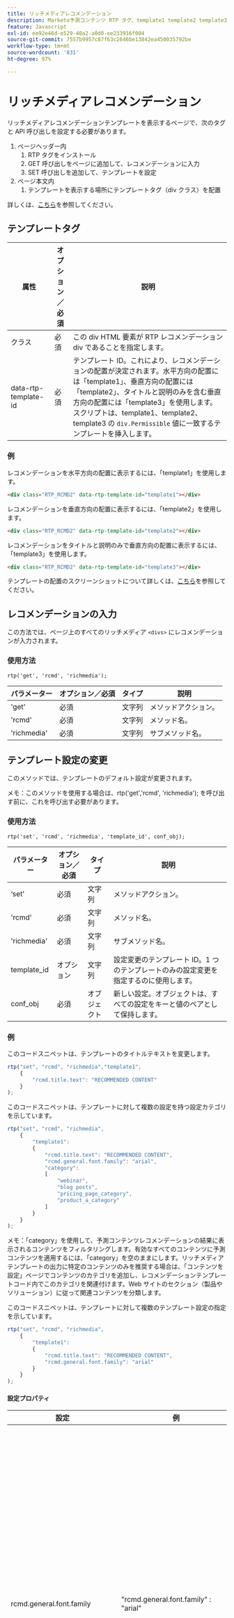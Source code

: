 ```yaml
---
title: リッチメディアレコメンデーション
description: Marketo予測コンテンツ RTP タグ、template1 template2 template3 div、GETを使用して、リッチメディアレコメンデーションを設定します。
feature: Javascript
exl-id: ee92e46d-e529-40a2-a0d0-ee233916f004
source-git-commit: 7557b9957c87f63c2646be13842ea450035792be
workflow-type: tm+mt
source-wordcount: '831'
ht-degree: 97%

---
```


# リッチメディアレコメンデーション

リッチメディアレコメンデーションテンプレートを表示するページで、次のタグと API 呼び出しを設定する必要があります。

1. ページヘッダー内
   1. RTP タグをインストール
   1. GET 呼び出しをページに追加して、レコメンデーションに入力
   1. SET 呼び出しを追加して、テンプレートを設定
1. ページ本文内
   1. テンプレートを表示する場所にテンプレートタグ（div クラス）を配置

詳しくは、[こちら](https://experienceleague.adobe.com/ja/docs/marketo/using/product-docs/predictive-content/enabling-predictive-content/enable-predictive-content-for-web-rich-media)を参照してください。

## テンプレートタグ

| 属性 | オプション／必須 | 説明 |
|---|---|---|
| クラス | 必須 | この div HTML 要素が RTP レコメンデーション div であることを指定します。 |
| data-rtp-template-id | 必須 | テンプレート ID。これにより、レコメンデーションの配置が決定されます。水平方向の配置には「template1」、垂直方向の配置には「template2」、タイトルと説明のみを含む垂直方向の配置には「template3」を使用します。スクリプトは、template1、template2、template3 の `div.Permissible` 値に一致するテンプレートを挿入します。 |

### 例

レコメンデーションを水平方向の配置に表示するには、「template1」を使用します。

```html
<div class="RTP_RCMD2" data-rtp-template-id="template1"></div>
```

レコメンデーションを垂直方向の配置に表示するには、「template2」を使用します。

```html
<div class="RTP_RCMD2" data-rtp-template-id="template2"></div>
```

レコメンデーションをタイトルと説明のみで垂直方向の配置に表示するには、「template3」を使用します。

```html
<div class="RTP_RCMD2" data-rtp-template-id="template3"></div>
```

テンプレートの配置のスクリーンショットについて詳しくは、[こちら](#example_of_rich_media_recommendation_template_1)を参照してください。

## レコメンデーションの入力

この方法では、ページ上のすべてのリッチメディア `<divs>` にレコメンデーションが入力されます。

### 使用方法

`rtp('get', 'rcmd', 'richmedia');`

| パラメーター | オプション／必須 | タイプ | 説明 |
|---|---|---|---|
| &#39;get&#39; | 必須 | 文字列 | メソッドアクション。 |
| &#39;rcmd&#39; | 必須 | 文字列 | メソッド名。 |
| &#39;richmedia&#39; | 必須 | 文字列 | サブメソッド名。 |

## テンプレート設定の変更

このメソッドでは、テンプレートのデフォルト設定が変更されます。

メモ：このメソッドを使用する場合は、rtp(&#39;get&#39;,&#39;rcmd&#39;, &#39;richmedia&#39;); を呼び出す前に、これを呼び出す必要があります。

### 使用方法

`rtp('set', 'rcmd', 'richmedia', 'template_id', conf_obj);`

| パラメーター | オプション／必須 | タイプ | 説明 |
|---|---|---|---|
| ‘set’ | 必須 | 文字列 | メソッドアクション。 |
| &#39;rcmd&#39; | 必須 | 文字列 | メソッド名。 |
| &#39;richmedia&#39; | 必須 | 文字列 | サブメソッド名。 |
| template_id | オプション | 文字列 | 設定変更のテンプレート ID。1 つのテンプレートのみの設定変更を指定するのに使用します。 |
| conf_obj | 必須 | オブジェクト | 新しい設定。オブジェクトは、すべての設定をキーと値のペアとして保持します。 |

### 例

このコードスニペットは、テンプレートのタイトルテキストを変更します。

```javascript
rtp("set", "rcmd", "richmedia","template1",
    {
        "rcmd.title.text": "RECOMMENDED CONTENT"
    }
);
```

このコードスニペットは、テンプレートに対して複数の設定を持つ設定カテゴリを示しています。

```javascript
rtp("set", "rcmd", "richmedia",
    {
        "template1":
        {
            "rcmd.title.text": "RECOMMENDED CONTENT",
            "rcmd.general.font.family": "arial",
            "category":
            [
                "webinar",
                "blog posts",
                "pricing_page_category",
                "product_a_category"
            ]
        }
    }
);
```

メモ：「category」を使用して、予測コンテンツレコメンデーションの結果に表示されるコンテンツをフィルタリングします。有効なすべてのコンテンツに予測コンテンツを適用するには、「category」を空のままにします。リッチメディアテンプレートの出力に特定のコンテンツのみを推奨する場合は、「コンテンツを設定」ページでコンテンツのカテゴリを追加し、レコメンデーションテンプレートコード内でこのカテゴリを関連付けます。Web サイトのセクション（製品やソリューション）に従って関連コンテンツを分類します。

このコードスニペットは、テンプレートに対して複数のテンプレート設定の指定を示しています。

```javascript
rtp("set", "rcmd", "richmedia",
    {
        "template1":
        {
            "rcmd.title.text": "RECOMMENDED CONTENT",
            "rcmd.general.font.family": "arial"
        }
    }
);
```

#### 設定プロパティ

| 設定 | 例 | 説明 |
|---|---|---|
| rcmd.general.font.family | &quot;rcmd.general.font.family&quot; : &quot;arial&quot; | テンプレート内のすべてのテキストのフォントファミリーを変更します。このプロパティは、ブラウザータイプ別のすべての CSS 値をサポートします。ページに存在する場合は、カスタムフォントファミリーを使用できます。 |
| rcmd.content.background.color | &quot;rcmd.content.background.color&quot; : &quot;black&quot; | テンプレートの内部ボックスの背景色を変更します。このプロパティは、ブラウザータイプ別のすべての CSS 値をサポートします。 |
| rcmd.title.text | &quot;rcmd.title.text&quot; : &quot;RECOMMENDED CONTENT&quot; | テンプレートのタイトルを変更します。 |
| rcmd.title.background.color | &quot;rcmd.title.background.color&quot; : &quot;blue&quot; | タイトルボックスの背景色を変更します。このプロパティは、すべての css カラー値（color name、rgb など）をサポートします。 |
| rcmd.title.font.size | &quot;rcmd.title.font.size&quot; : &quot;26px&quot; | タイトルのフォントサイズを変更します。このプロパティは、使用可能なすべてのフォントサイズの CSS 値（px、em など）をサポートします。 |
| rcmd.title.font.color | &quot;rcmd.title.font.color&quot; : &quot;white&quot; | タイトルのフォントカラーを変更します。このプロパティは、すべてのフォントカラー値（rgb、hex など）をサポートします |
| rcmd.description.font.color | &quot;rcmd.description.font.color&quot; : &quot;white&quot; | 説明のフォントカラーを変更します。このプロパティは、すべてのフォントカラー値（rgb、hex など）をサポートします |
| rcmd.cta.background.color | &quot;rcmd.cta.background.color&quot; : &quot;green&quot; | ボタンの背景色を変更します。このプロパティは、すべての css カラー値（color name、rgb など）をサポートします。 |
| rcmd.cta.font.color | &quot;rcmd.cta.font.color&quot; : &quot;rgb(90, 84, 164)&quot; | ボタンのフォントカラーを変更します。このプロパティは、すべてのフォントカラー値（rgb、hex など）をサポートします |
| rcmd.cta.text | &quot;rcmd.cta.text&quot; : &quot;Push&quot; | ボタンのテキストを変更します。テキストは、すべてのボタンで同じです。 |
| カテゴリ | &quot;category&quot; : [&quot;one category&quot;] | このテンプレートがサポートするレコメンデーションカテゴリを変更します。テンプレートには、この設定で指定されたカテゴリの 1 つを持つレコメンデーションのみが表示されます。 |

メモ：設定のサポートは、テンプレートごとに変更される場合があります。

#### 基本的な例

この例には、3 つのレコメンデーションを含む 1 つのテンプレートがあります。この例を HTML ページにコピーしてから、RTP タグを自分のタグに置き換えます。

```html
<!DOCTYPE>
<html>
<head>
<meta http-equiv="Content-Type" content="text/html; charset=UTF-8">
<title>RTP recommendation</title>
<!-- RTP tag -->
<script type='text/javascript'>

// This tag needs to be replaced with your account tag
(function(c,h,a,f,i,e){c[a]=c[a]||function(){(c[a].q=c[a].q||[]).push(arguments)};
c[a].a=i;c[a].e=e;var g=h.createElement("script");g.async=true;g.type="text/javascript";
g.src=f+'?aid='+i;var b=h.getElementsByTagName("script")[0];b.parentNode.insertBefore(g,b);
})(window,document,"rtp","//example.rtp.com/rtp-api/v1/rtp.js","account_id");

// Send page view (required by  the recommendation)
rtp('send','view');
// Populate recommendation
rtp('get','rcmd', 'richmedia');
</script>
<!-- End of RTP tag -->
</head>
<body>
<div class="RTP_RCMD2" data-rtp-template-id="template1"></div>
</body>
</html>
```

#### 高度な例

この例には、3 つのレコメンデーションを含む 1 つのテンプレートがあります。テンプレートのタイトルは「RECOMMENDED CONTENT」、ボタンのテキストは「Read More」になります。この例を HTML ページにコピーしてから、RTP タグを自分のタグに置き換えます。

```html
<!DOCTYPE>
<html>
<head>
<meta http-equiv="Content-Type" content="text/html; charset=UTF-8">
<title>RTP recommendation</title>
<!-- RTP tag -->
<script type='text/javascript'>

// This tag needs to be replaced with your account tag
(function(c,h,a,f,i,e){c[a]=c[a]||function(){(c[a].q=c[a].q||[]).push(arguments)};
c[a].a=i;c[a].e=e;var g=h.createElement("script");g.async=true;g.type="text/javascript";
g.src=f+'?aid='+i;var b=h.getElementsByTagName("script")[0];b.parentNode.insertBefore(g,b);
})(window,document,"rtp","//example.rtp.com/rtp-api/v1/rtp.js","account_id");

// Send page view (required by  the recommendation)
rtp('send','view');
// Populate the recommendation zone
rtp('get', 'campaign',true);
// Change template configuration
rtp('set', 'rcmd', 'richmedia',
    {
        template1 :
        {
            "rcmd.title.text" : "RECOMMENDED CONTENT",
            "rcmd.cta.text" : "Read More"
        }
    }
);
// Populate recommendation
rtp('get','rcmd', 'richmedia');
</script>
<!-- End of RTP tag -->
</head>
<body>
<div class="RTP_RCMD2" data-rtp-template-id="template1"></div>
</body>
</html>
```

#### リッチメディアレコメンデーションテンプレート #1 の例

**名前**：template1 **説明**：画像、タイトル、説明、コールトゥアクションボタンを含む水平コンテンツ。

![リッチメディアテンプレート](assets/rich-media-template1.png)

#### リッチメディアレコメンデーションテンプレート #2 の例

**名前**：template2 **説明**：画像、タイトル、説明、コールトゥアクションボタンを含む垂直コンテンツ。

![リッチメディアテンプレート](assets/rich-media-template2.png)

#### リッチメディアレコメンデーションテンプレート #3 の例

**名前**：template3 **説明**：タイトルと説明のみを含む垂直コンテンツ。ポインタを合わせると、ヘッダーのカラーが変わり、コンテンツ URL にハイパーリンクされます。また、説明は、カラーの変更を使用しないコンテンツにもリンクします。![リッチメディアテンプレート](assets/rich-media-template3.png)
